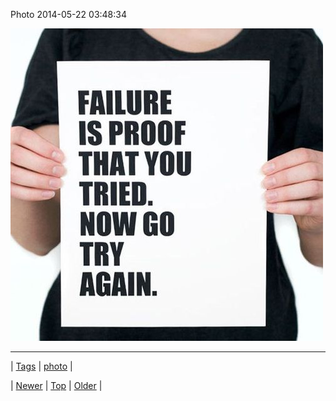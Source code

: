 <!--
title: Photo 2014-05-22 03
date: 2020-06-28T15:27:00.293Z
tags: photo
-->


Photo 2014-05-22 03:48:34

![](86472517928-0.jpg)

<!--BOTTOM-POST-NAVIGATION-->
---

| [Tags](tags.md) | [photo](tag-photo.md) |

| [Newer](86425234574.md) | [Top](index.md) | [Older](86488056974.md) |